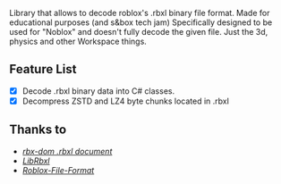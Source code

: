 Library that allows to decode roblox's .rbxl binary file format. Made for educational purposes (and s&box tech jam)
Specifically designed to be used for "Noblox" and doesn't fully decode the given file. Just the 3d, physics and other Workspace things.

## Feature List

- [x] Decode .rbxl binary data into C# classes.
- [x] Decompress ZSTD and LZ4 byte chunks located in .rbxl

## Thanks to

- *[rbx-dom .rbxl document](https://github.com/rojo-rbx/rbx-dom/blob/master/docs/binary.md)*
- *[LibRbxl](https://github.com/GregoryComer/LibRbxl)*
- *[Roblox-File-Format](https://github.com/MaximumADHD/Roblox-File-Format)*
